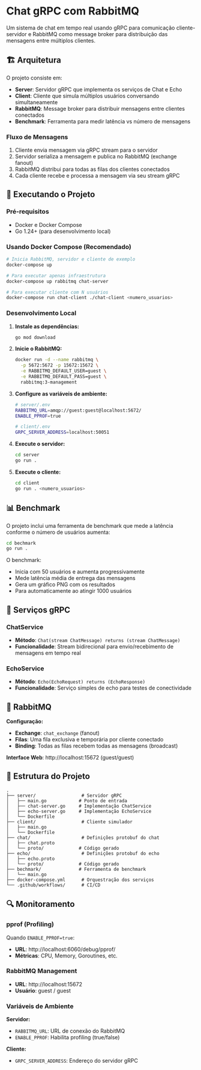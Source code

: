 # Chat gRPC com RabbitMQ

Um sistema de chat em tempo real usando gRPC para comunicação cliente-servidor e RabbitMQ como message broker para distribuição das mensagens entre múltiplos clientes.

## 🏗️ Arquitetura

O projeto consiste em:

- **Server**: Servidor gRPC que implementa os serviços de Chat e Echo
- **Client**: Cliente que simula múltiplos usuários conversando simultaneamente  
- **RabbitMQ**: Message broker para distribuir mensagens entre clientes conectados
- **Benchmark**: Ferramenta para medir latência vs número de mensagens

### Fluxo de Mensagens

1. Cliente envia mensagem via gRPC stream para o servidor
2. Servidor serializa a mensagem e publica no RabbitMQ (exchange fanout)
3. RabbitMQ distribui para todas as filas dos clientes conectados
4. Cada cliente recebe e processa a mensagem via seu stream gRPC

## 🚀 Executando o Projeto

### Pré-requisitos

- Docker e Docker Compose
- Go 1.24+ (para desenvolvimento local)

### Usando Docker Compose (Recomendado)

```bash
# Inicia RabbitMQ, servidor e cliente de exemplo
docker-compose up

# Para executar apenas infraestrutura
docker-compose up rabbitmq chat-server

# Para executar cliente com N usuários
docker-compose run chat-client ./chat-client <numero_usuarios>
```

### Desenvolvimento Local

1. **Instale as dependências:**
   ```bash
   go mod download
   ```

2. **Inicie o RabbitMQ:**
   ```bash
   docker run -d --name rabbitmq \
     -p 5672:5672 -p 15672:15672 \
     -e RABBITMQ_DEFAULT_USER=guest \
     -e RABBITMQ_DEFAULT_PASS=guest \
     rabbitmq:3-management
   ```

3. **Configure as variáveis de ambiente:**
   ```bash
   # server/.env
   RABBITMQ_URL=amqp://guest:guest@localhost:5672/
   ENABLE_PPROF=true

   # client/.env  
   GRPC_SERVER_ADDRESS=localhost:50051
   ```

4. **Execute o servidor:**
   ```bash
   cd server
   go run .
   ```

5. **Execute o cliente:**
   ```bash
   cd client
   go run . <numero_usuarios>
   ```

## 📊 Benchmark

O projeto inclui uma ferramenta de benchmark que mede a latência conforme o número de usuários aumenta:

```bash
cd bechmark
go run .
```

O benchmark:
- Inicia com 50 usuários e aumenta progressivamente
- Mede latência média de entrega das mensagens
- Gera um gráfico PNG com os resultados
- Para automaticamente ao atingir 1000 usuários

## 🔧 Serviços gRPC

### ChatService
- **Método**: `Chat(stream ChatMessage) returns (stream ChatMessage)`
- **Funcionalidade**: Stream bidirecional para envio/recebimento de mensagens em tempo real

### EchoService  
- **Método**: `Echo(EchoRequest) returns (EchoResponse)`
- **Funcionalidade**: Serviço simples de echo para testes de conectividade

## 🐰 RabbitMQ

**Configuração:**
- **Exchange**: `chat_exchange` (fanout)
- **Filas**: Uma fila exclusiva e temporária por cliente conectado
- **Binding**: Todas as filas recebem todas as mensagens (broadcast)

**Interface Web**: http://localhost:15672 (guest/guest)

## 📁 Estrutura do Projeto

```
.
├── server/                 # Servidor gRPC
│   ├── main.go            # Ponto de entrada
│   ├── chat-server.go     # Implementação ChatService
│   ├── echo-server.go     # Implementação EchoService
│   └── Dockerfile
├── client/                 # Cliente simulador
│   ├── main.go
│   └── Dockerfile  
├── chat/                   # Definições protobuf do chat
│   ├── chat.proto
│   └── proto/             # Código gerado
├── echo/                   # Definições protobuf do echo
│   ├── echo.proto
│   └── proto/             # Código gerado
├── bechmark/              # Ferramenta de benchmark
│   └── main.go
├── docker-compose.yml      # Orquestração dos serviços
└── .github/workflows/      # CI/CD
```

## 🔍 Monitoramento

### pprof (Profiling)
Quando `ENABLE_PPROF=true`:
- **URL**: http://localhost:6060/debug/pprof/
- **Métricas**: CPU, Memory, Goroutines, etc.

### RabbitMQ Management
- **URL**: http://localhost:15672
- **Usuário**: guest / guest

### Variáveis de Ambiente

**Servidor:**
- `RABBITMQ_URL`: URL de conexão do RabbitMQ
- `ENABLE_PPROF`: Habilita profiling (true/false)

**Cliente:**  
- `GRPC_SERVER_ADDRESS`: Endereço do servidor gRPC
